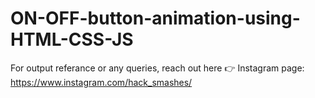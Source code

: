 # ON-OFF-button-animation-using-HTML-CSS-JS

For output referance or any queries, reach out here 👉 Instagram page: https://www.instagram.com/hack_smashes/
